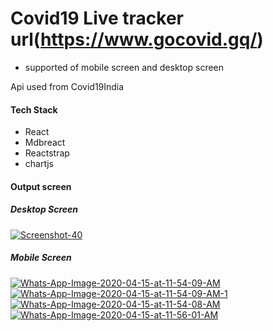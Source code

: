 # Covid19 Live tracker url(https://www.gocovid.gq/)

* supported of mobile screen and desktop screen

Api used from Covid19India

#### Tech Stack
* React
* Mdbreact
* Reactstrap
* chartjs

#### Output screen
##### Desktop Screen
<a href="https://ibb.co/LdXGxRv"><img src="https://i.ibb.co/607dHwN/Screenshot-40.png" alt="Screenshot-40" border="0"></a>

##### Mobile Screen
<a href="https://ibb.co/ynfZ7g8"><img src="https://i.ibb.co/ynfZ7g8/Whats-App-Image-2020-04-15-at-11-54-09-AM.jpg" alt="Whats-App-Image-2020-04-15-at-11-54-09-AM" border="0"></a> <a href="https://ibb.co/89cmRN1"><img src="https://i.ibb.co/89cmRN1/Whats-App-Image-2020-04-15-at-11-54-09-AM-1.jpg" alt="Whats-App-Image-2020-04-15-at-11-54-09-AM-1" border="0"></a> <a href="https://ibb.co/DDWZp9N"><img src="https://i.ibb.co/DDWZp9N/Whats-App-Image-2020-04-15-at-11-54-08-AM.jpg" alt="Whats-App-Image-2020-04-15-at-11-54-08-AM" border="0"></a> <a href="https://ibb.co/txLbSw6"><img src="https://i.ibb.co/txLbSw6/Whats-App-Image-2020-04-15-at-11-56-01-AM.jpg" alt="Whats-App-Image-2020-04-15-at-11-56-01-AM" border="0"></a>
